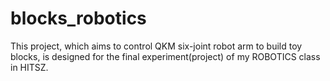 # blocks_robotics
This project, which aims to control QKM six-joint robot arm to build toy blocks, is designed for the final experiment(project) of my ROBOTICS class in HITSZ.
